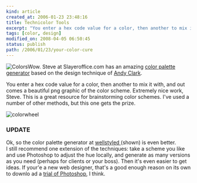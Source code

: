 ```yaml
---
kind: article
created_at: 2006-01-23 23:48:16
title: Technicolor Tools
excerpt: "You enter a hex code value for a color, then another to mix it with, and out comes a beautiful png graphic of the color scheme. "
tags: [color, design]
modified_on: 2008-04-05 06:50:45
status: publish 
path: /2006/01/23/your-color-cure
---
```


<img src='/static/images/colors.jpg' alt='Colors' />Wow. Steve at Slayeroffice.com has an amazing <a href="http://slayeroffice.com/tools/color_palette/">color palette generator</a> based on the design technique of <a href="http://www.stuffandnonsense.co.uk/archives/creating_colour_palettes.html">Andy Clark</a>.

You enter a hex code value for a color, then another to mix it with, and out comes a beautiful png graphic of the color scheme. Extremely nice work, Steve. This is a great resource for brainstorming color schemes. I've used a number of other methods, but this one gets the prize. 


<img src='/static/images/colorwheel.jpg' alt='colorwheel' /> 

<h3>UPDATE</h3>

Ok, so the color palette generator at <a href="http://wellstyled.com/tools/colorscheme2/index-en.html">wellstyled </a>(shown)  is even better.  
I still recommend one extension of the techniques: take a scheme you like and use Photoshop to adjust the hue locally, and generate as many versions as you need (perhaps for clients or your boss). Then it's even easier to get ideas. If your'e a new web designer, that's a good enough reason on its own to downlo ad a <a href="http://www.adobe.com/support/downloads/main.html">trial of Photoshop</a>, I think. 
